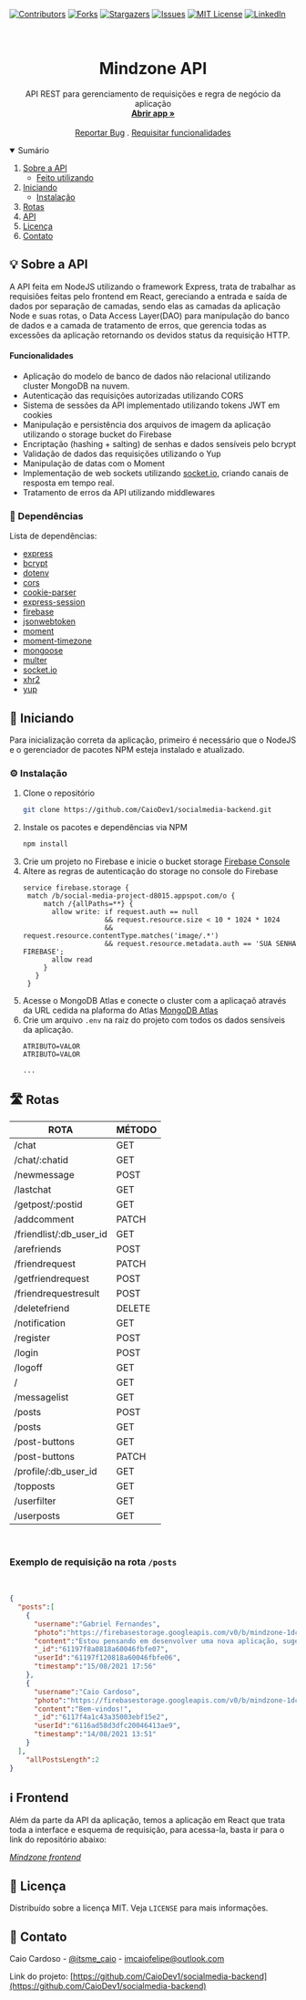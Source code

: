 [![Contributors][contributors-shield]][contributors-url]
[![Forks][forks-shield]][forks-url]
[![Stargazers][stars-shield]][stars-url]
[![Issues][issues-shield]][issues-url]
[![MIT License][license-shield]][license-url]
[![LinkedIn][linkedin-shield]][linkedin-url]


<!-- PROJECT LOGO -->
<br />
<p align="center">
  <h1 align="center">Mindzone API</h1>

  <p align="center">
    API REST para gerenciamento de requisições e regra de negócio da aplicação
    <br />
    <a href="https://mindzone.herokuapp.com/"><strong>Abrir app »</strong></a>
    <br />
    <br />
    <a href="https://github.com/CaioDev1/socialmedia-backend/issues">Reportar Bug</a>
    .
    <a href="https://github.com/CaioDev1/socialmedia-backend/issues">Requisitar funcionalidades</a>
  </p>
</p>



<!-- TABLE OF CONTENTS -->
<details open="open">
  <summary>Sumário</summary>
  <ol>
    <li>
      <a href="#sobre-o-projeto">Sobre a API</a>
      <ul>
        <li><a href="#feito-utilizando">Feito utilizando</a></li>
      </ul>
    </li>
    <li>
      <a href="#iniciando">Iniciando</a>
      <ul>
        <li><a href="#instalação">Instalação</a></li>
      </ul>
    </li>
    <li><a href="#rotas">Rotas</a></li>
    <li><a href="#mais-informações">API</a></li>
    <li><a href="#licença">Licença</a></li>
    <li><a href="#contato">Contato</a></li>
  </ol>
</details>



<!-- ABOUT THE PROJECT -->
<h2 id="sobre-o-projeto">💡 Sobre a API</h2>

A API feita em NodeJS utilizando o framework Express, trata de trabalhar as requisiões feitas pelo frontend em React, gereciando a entrada e saída de dados por separação de camadas,
sendo elas as camadas da aplicação Node e suas rotas, o Data Access Layer(DAO) para manipulação do banco de dados e a camada de tratamento de erros, que gerencia todas as excessões da aplicação
retornando os devidos status da requisição HTTP.

<h4>Funcionalidades</h4>

* Aplicação do modelo de banco de dados não relacional utilizando cluster MongoDB na nuvem.
* Autenticação das requisições autorizadas utilizando CORS
* Sistema de sessões da API implementado utilizando tokens JWT em cookies
* Manipulação e persistência dos arquivos de imagem da aplicação utilizando o storage bucket do Firebase
* Encriptação (hashing + salting) de senhas e dados sensíveis pelo bcrypt
* Validação de dados das requisições utilizando o Yup
* Manipulação de datas com o Moment
* Implementação de web sockets utilizando [socket.io](https://socket.io), criando canais de resposta em tempo real.
* Tratamento de erros da API utilizando middlewares

<h3 id="feito-utilizando">🔧 Dependências</h3>

Lista de dependências:
* [express](https://www.npmjs.com/package/express)
* [bcrypt](https://www.npmjs.com/package/bcrypt)
* [dotenv](https://www.npmjs.com/package/dotenv)
* [cors](https://www.npmjs.com/package/cors)
* [cookie-parser](https://www.npmjs.com/package/cookie-parser)
* [express-session](https://www.npmjs.com/package/express-session)
* [firebase](https://www.npmjs.com/package/firebase)
* [jsonwebtoken](https://www.npmjs.com/package/jsonwebtoken)
* [moment](https://www.npmjs.com/package/moment)
* [moment-timezone](https://www.npmjs.com/package/momento-timezone)
* [mongoose](https://www.npmjs.com/package/mongoose)
* [multer](https://www.npmjs.com/package/multer)
* [socket.io](https://www.npmjs.com/package/socket.io)
* [xhr2](https://www.npmjs.com/package/xhr2)
* [yup](https://www.npmjs.com/package/yup)



<!-- GETTING STARTED -->
<h2 id="Iniciando">📖 Iniciando</h2>

Para inicialização correta da aplicação, primeiro é necessário que o NodeJS e o gerenciador de pacotes NPM esteja instalado e atualizado.

<h3 id="instalação">⚙ Instalação</h3>

1. Clone o repositório
   ```sh
   git clone https://github.com/CaioDev1/socialmedia-backend.git
   ```
2. Instale os pacotes e dependências via NPM
   ```sh
   npm install
   ```
3. Crie um projeto no Firebase e inicie o bucket storage
   [Firebase Console](https://console.firebase.google.com/)
4. Altere as regras de autenticação do storage no console do Firebase
    ```
    service firebase.storage {
     match /b/social-media-project-d8015.appspot.com/o {
         match /{allPaths=**} {
           allow write: if request.auth == null
                        && request.resource.size < 10 * 1024 * 1024
                        && request.resource.contentType.matches('image/.*')
                        && request.resource.metadata.auth == 'SUA SENHA FIREBASE';
           allow read
         }
       }
     }
    ```
 5. Acesse o MongoDB Atlas e conecte o cluster com a aplicaçaõ através da URL cedida na plaforma do Atlas
    [MongoDB Atlas](https://www.mongodb.com/cloud/atlas)
 6. Crie um arquivo `.env` na raiz do projeto com todos os dados sensíveis da aplicação.
    ```
    ATRIBUTO=VALOR
    ATRIBUTO=VALOR
    
    ...
    ```

<!-- ROUTES -->
<h2 id="rotas">🛣 Rotas</h2>
<table>
  <thead>
    <tr>
      <th>ROTA</th>
      <th>MÉTODO</th>
    </tr>
  </thead>
  <tbody>
     <tr>
        <td>/chat</td>
        <td>GET</td>
     </tr>
     <tr>
        <td>/chat/:chatid</td>
        <td>GET</td>
     </tr>
     <tr>
        <td>/newmessage</td>
        <td>POST</td>
     </tr>
     <tr>
        <td>/lastchat</td>
        <td>GET</td>
     </tr>
     <tr>
        <td>/getpost/:postid</td>
        <td>GET</td>
     </tr>
     <tr>
        <td>/addcomment</td>
        <td>PATCH</td>
     </tr>
     <tr>
        <td>/friendlist/:db_user_id</td>
        <td>GET</td>
     </tr>
     <tr>
        <td>/arefriends</td>
        <td>POST</td>
     </tr>
     <tr>
        <td>/friendrequest</td>
        <td>PATCH</td>
     </tr>
     <tr>
        <td>/getfriendrequest</td>
        <td>POST</td>
     </tr>
     <tr>
        <td>/friendrequestresult</td>
        <td>POST</td>
     </tr>
     <tr>
        <td>/deletefriend</td>
        <td>DELETE</td>
     </tr>
     <tr>
        <td>/notification</td>
        <td>GET</td>
     </tr>
     <tr>
        <td>/register</td>
        <td>POST</td>
     </tr>
     <tr>
        <td>/login</td>
        <td>POST</td>
     </tr>
     <tr>
        <td>/logoff</td>
        <td>GET</td>
     </tr>
     <tr>
        <td>/</td>
        <td>GET</td>
     </tr>
     <tr>
        <td>/messagelist</td>
        <td>GET</td>
     </tr>
     <tr>
        <td>/posts</td>
        <td>POST</td>
     </tr>
     <tr>
        <td>/posts</td>
        <td>GET</td>
     </tr>
     <tr>
        <td>/post-buttons</td>
        <td>GET</td>
     </tr>
     <tr>
        <td>/post-buttons</td>
        <td>PATCH</td>
     </tr>
     <tr>
        <td>/profile/:db_user_id</td>
        <td>GET</td>
     </tr>
     <tr>
        <td>/topposts</td>
        <td>GET</td>
     </tr>
     <tr>
        <td>/userfilter</td>
        <td>GET</td>
     </tr>
     <tr>
        <td>/userposts</td>
        <td>GET</td>
     </tr>
  </tbody>
</table>

</br>

### Exemplo de requisição na rota `/posts`

</br>

```json
{
  "posts":[
    {
      "username":"Gabriel Fernandes",
      "photo":"https://firebasestorage.googleapis.com/v0/b/mindzone-1dce6.appspot.com/o/Gabriel%20Fernandes1629060880923%2F1629060880923_blob?alt=media&token=2c7c8552-2a66-48a0-a311-5531a170953e",
      "content":"Estou pensando em desenvolver uma nova aplicação, sugestões?",
      "_id":"61197f8a0818a60046fbfe07",
      "userId":"61197f120818a60046fbfe06",
      "timestamp":"15/08/2021 17:56"
    },
    {
      "username":"Caio Cardoso",
      "photo":"https://firebasestorage.googleapis.com/v0/b/mindzone-1dce6.appspot.com/o/Caio%20Cardoso1628876116831%2F1628876116831_blob?alt=media&token=84ec5b43-0da2-4456-9eb1-cb8b3a2d51a5",
      "content":"Bem-vindos!",
      "_id":"6117f4a1c43a35003ebf15e2",
      "userId":"6116ad58d3dfc20046413ae9",
      "timestamp":"14/08/2021 13:51"
    }
  ],
    "allPostsLength":2
}
```

<!-- USAGE EXAMPLES -->
<h2 id="mais-informações">ℹ Frontend</h2>

Além da parte da API da aplicação, temos a aplicação em React que trata toda a interface e esquema de requisição,
para acessa-la, basta ir para o link do repositório abaixo: 

_[Mindzone frontend](https://github.com/CaioDev1/socialmedia-frontend)_


<!-- LICENSE -->
<h2 id="licença">📜 Licença</h2>

Distribuído sobre a licença MIT. Veja `LICENSE` para mais informações.


<!-- CONTACT -->
<h2 id="contato">📩 Contato</h2>

Caio Cardoso - [@itsme_caio](https://instagram.com/itsme_caio) - imcaiofelipe@outlook.com

Link do projeto: [https://github.com/CaioDev1/socialmedia-backend](https://github.com/CaioDev1/socialmedia-backend)





<!-- MARKDOWN LINKS & IMAGES -->
<!-- https://www.markdownguide.org/basic-syntax/#reference-style-links -->
[contributors-shield]: https://img.shields.io/github/contributors/CaioDev1/socialmedia-backend.svg?style=for-the-badge
[contributors-url]: https://github.com/CaioDev1/socialmedia-backend/graphs/contributors
[forks-shield]: https://img.shields.io/github/forks/CaioDev1/socialmedia-backend.svg?style=for-the-badge
[forks-url]: https://github.com/CaioDev1/socialmedia-backend/network/members
[stars-shield]: https://img.shields.io/github/stars/CaioDev1/socialmedia-backend.svg?style=for-the-badge
[stars-url]: https://github.com/CaioDev1/socialmedia-backend/stargazers
[issues-shield]: https://img.shields.io/github/issues/CaioDev1/socialmedia-backend.svg?style=for-the-badge
[issues-url]: https://github.com/CaioDev1/socialmedia-backend/issues
[license-shield]: https://img.shields.io/github/license/CaioDev1/socialmedia-backend.svg?style=for-the-badge
[license-url]: https://github.com/CaioDev1/socialmedia-backend/blob/master/LICENSE.txt
[linkedin-shield]: https://img.shields.io/badge/-LinkedIn-black.svg?style=for-the-badge&logo=linkedin&colorB=555
[linkedin-url]: https://www.linkedin.com/in/caiodev1/
